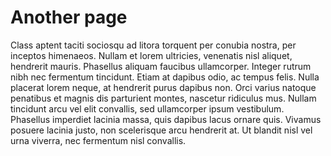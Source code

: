 # Another page
Class aptent taciti sociosqu ad litora torquent per conubia nostra, per inceptos himenaeos. Nullam et lorem ultricies, venenatis nisl aliquet, hendrerit mauris. Phasellus aliquam faucibus ullamcorper. Integer rutrum nibh nec fermentum tincidunt. Etiam at dapibus odio, ac tempus felis. Nulla placerat lorem neque, at hendrerit purus dapibus non. Orci varius natoque penatibus et magnis dis parturient montes, nascetur ridiculus mus. Nullam tincidunt arcu vel elit convallis, sed ullamcorper ipsum vestibulum. Phasellus imperdiet lacinia massa, quis dapibus lacus ornare quis. Vivamus posuere lacinia justo, non scelerisque arcu hendrerit at. Ut blandit nisl vel urna viverra, nec fermentum nisl convallis.</p>
